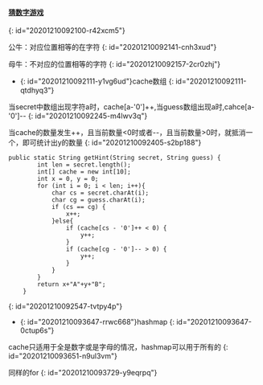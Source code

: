 #### [猜数字游戏](https://leetcode-cn.com/problems/bulls-and-cows/)
{: id="20201210092100-r42xcm5"}

公牛：对应位置相等的在字符
{: id="20201210092141-cnh3xud"}

母牛：不对应的位置相等的字符
{: id="20201210092157-2cr0zhj"}

* {: id="20201210092111-y1vg6ud"}cache数组
{: id="20201210092111-qtdhyq3"}

当secret中数组出现字符a时，cache[a-'0']++,当guess数组出现a时,cahce[a-'0']--
{: id="20201210092245-m4lwv3q"}

当cache的数量发生++，且当前数量<0时或者--，且当前数量>0时，就抵消一个，即可统计出y的数量
{: id="20201210092405-s2bp188"}

```
public static String getHint(String secret, String guess) {
        int len = secret.length();
        int[] cache = new int[10];
        int x = 0, y = 0;
        for (int i = 0; i < len; i++){
            char cs = secret.charAt(i);
            char cg = guess.charAt(i);
            if (cs == cg) {
                x++;
            }else{
                if (cache[cs - '0']++ < 0) {
                    y++;
                }
                if (cache[cg - '0']-- > 0) {
                    y++;
                }
            }
        }
        return x+"A"+y+"B";
    }
```
{: id="20201210092547-tvtpy4p"}

* {: id="20201210093647-rrwc668"}hashmap
{: id="20201210093647-0ctup6s"}

cache只适用于全是数字或是字母的情况，hashmap可以用于所有的
{: id="20201210093651-n9ul3vm"}

同样的for
{: id="20201210093729-y9eqrpq"}

